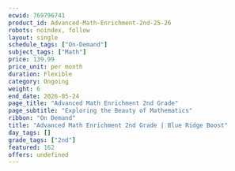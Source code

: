 ```yaml
---
ecwid: 769796741
product_id: Advanced-Math-Enrichment-2nd-25-26
robots: noindex, follow
layout: single
schedule_tags: ["On-Demand"]
subject_tags: ["Math"]
price: 139.99
price_unit: per month
duration: Flexible
category: Ongoing
weight: 6
end_date: 2026-05-24
page_title: "Advanced Math Enrichment 2nd Grade"
page_subtitle: "Exploring the Beauty of Mathematics"
ribbon: "On Demand"
title: "Advanced Math Enrichment 2nd Grade | Blue Ridge Boost"
day_tags: []
grade_tags: ["2nd"]
featured: 162
offers: undefined
---
```

